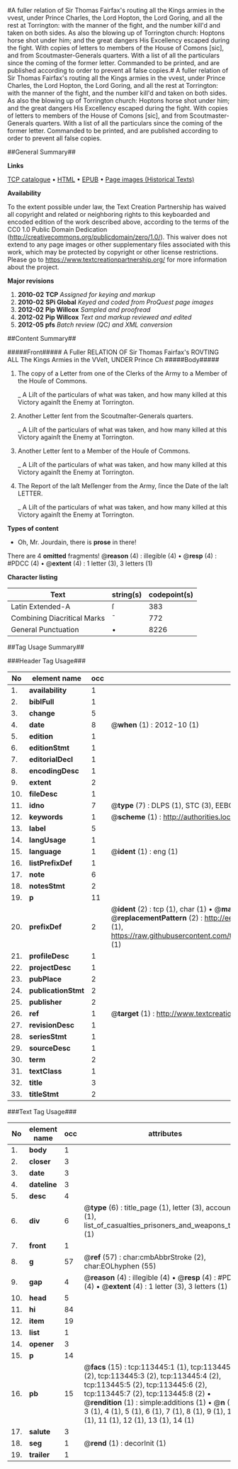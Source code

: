 #A fuller relation of Sir Thomas Fairfax's routing all the Kings armies in the vvest, under Prince Charles, the Lord Hopton, the Lord Goring, and all the rest at Torrington: with the manner of the fight, and the number kill'd and taken on both sides. As also the blowing up of Torrington church: Hoptons horse shot under him; and the great dangers His Excellency escaped during the fight. With copies of letters to members of the House of Comons [sic], and from Scoutmaster-Generals quarters. With a list of all the particulars since the coming of the former letter. Commanded to be printed, and are published according to order to prevent all false copies.#
A fuller relation of Sir Thomas Fairfax's routing all the Kings armies in the vvest, under Prince Charles, the Lord Hopton, the Lord Goring, and all the rest at Torrington: with the manner of the fight, and the number kill'd and taken on both sides. As also the blowing up of Torrington church: Hoptons horse shot under him; and the great dangers His Excellency escaped during the fight. With copies of letters to members of the House of Comons [sic], and from Scoutmaster-Generals quarters. With a list of all the particulars since the coming of the former letter. Commanded to be printed, and are published according to order to prevent all false copies.

##General Summary##

**Links**

[TCP catalogue](http://www.ota.ox.ac.uk/tcp/)  • 
[HTML](http://tei.it.ox.ac.uk/tcp/Texts-HTML/free/A85/A85041.html)  • 
[EPUB](http://tei.it.ox.ac.uk/tcp/Texts-EPUB/free/A85/A85041.epub) • 
[Page images (Historical Texts)](https://historicaltexts.jisc.ac.uk/eebo-99861313e)

**Availability**

To the extent possible under law, the Text Creation Partnership has waived all copyright and related or neighboring rights to this keyboarded and encoded edition of the work described above, according to the terms of the CC0 1.0 Public Domain Dedication (http://creativecommons.org/publicdomain/zero/1.0/). This waiver does not extend to any page images or other supplementary files associated with this work, which may be protected by copyright or other license restrictions. Please go to https://www.textcreationpartnership.org/ for more information about the project.

**Major revisions**

1. __2010-02__ __TCP__ *Assigned for keying and markup*
1. __2010-02__ __SPi Global__ *Keyed and coded from ProQuest page images*
1. __2012-02__ __Pip Willcox__ *Sampled and proofread*
1. __2012-02__ __Pip Willcox__ *Text and markup reviewed and edited*
1. __2012-05__ __pfs__ *Batch review (QC) and XML conversion*

##Content Summary##

#####Front#####
A Fuller RELATION OF Sir Thomas Fairfax's ROVTING ALL The Kings Armies in the VVeſt, UNDER Prince Ch
#####Body#####

1. The copy of a Letter from one of the Clerks of the Army to a Member of the Houſe of Commons.

    _ A Liſt of the particulars of what was taken, and how many killed at this Victory againſt the Enemy at Torrington.

1. Another Letter ſent from the Scoutmaſter-Generals quarters.

    _ A Liſt of the particulars of what was taken, and how many killed at this Victory againſt the Enemy at Torrington.

1. Another Letter ſent to a Member of the Houſe of Commons.

    _ A Liſt of the particulars of what was taken, and how many killed at this Victory againſt the Enemy at Torrington.

1. The Report of the laſt Meſſenger from the Army, ſince the Date of the laſt LETTER.

    _ A Liſt of the particulars of what was taken, and how many killed at this Victory againſt the Enemy at Torrington.

**Types of content**

  * Oh, Mr. Jourdain, there is **prose** in there!

There are 4 **omitted** fragments! 
 @__reason__ (4) : illegible (4)  •  @__resp__ (4) : #PDCC (4)  •  @__extent__ (4) : 1 letter (3), 3 letters (1)

**Character listing**


|Text|string(s)|codepoint(s)|
|---|---|---|
|Latin Extended-A|ſ|383|
|Combining             Diacritical Marks|̄|772|
|General Punctuation|•|8226|

##Tag Usage Summary##

###Header Tag Usage###

|No|element name|occ|attributes|
|---|---|---|---|
|1.|__availability__|1||
|2.|__biblFull__|1||
|3.|__change__|5||
|4.|__date__|8| @__when__ (1) : 2012-10 (1)|
|5.|__edition__|1||
|6.|__editionStmt__|1||
|7.|__editorialDecl__|1||
|8.|__encodingDesc__|1||
|9.|__extent__|2||
|10.|__fileDesc__|1||
|11.|__idno__|7| @__type__ (7) : DLPS (1), STC (3), EEBO-CITATION (1), PROQUEST (1), VID (1)|
|12.|__keywords__|1| @__scheme__ (1) : http://authorities.loc.gov/ (1)|
|13.|__label__|5||
|14.|__langUsage__|1||
|15.|__language__|1| @__ident__ (1) : eng (1)|
|16.|__listPrefixDef__|1||
|17.|__note__|6||
|18.|__notesStmt__|2||
|19.|__p__|11||
|20.|__prefixDef__|2| @__ident__ (2) : tcp (1), char (1)  •  @__matchPattern__ (2) : ([0-9\-]+):([0-9IVX]+) (1), (.+) (1)  •  @__replacementPattern__ (2) : http://eebo.chadwyck.com/downloadtiff?vid=$1&page=$2 (1), https://raw.githubusercontent.com/textcreationpartnership/Texts/master/tcpchars.xml#$1 (1)|
|21.|__profileDesc__|1||
|22.|__projectDesc__|1||
|23.|__pubPlace__|2||
|24.|__publicationStmt__|2||
|25.|__publisher__|2||
|26.|__ref__|1| @__target__ (1) : http://www.textcreationpartnership.org/docs/. (1)|
|27.|__revisionDesc__|1||
|28.|__seriesStmt__|1||
|29.|__sourceDesc__|1||
|30.|__term__|2||
|31.|__textClass__|1||
|32.|__title__|3||
|33.|__titleStmt__|2||


###Text Tag Usage###

|No|element name|occ|attributes|
|---|---|---|---|
|1.|__body__|1||
|2.|__closer__|3||
|3.|__date__|3||
|4.|__dateline__|3||
|5.|__desc__|4||
|6.|__div__|6| @__type__ (6) : title_page (1), letter (3), account (1), list_of_casualties_prisoners_and_weapons_taken (1)|
|7.|__front__|1||
|8.|__g__|57| @__ref__ (57) : char:cmbAbbrStroke (2), char:EOLhyphen (55)|
|9.|__gap__|4| @__reason__ (4) : illegible (4)  •  @__resp__ (4) : #PDCC (4)  •  @__extent__ (4) : 1 letter (3), 3 letters (1)|
|10.|__head__|5||
|11.|__hi__|84||
|12.|__item__|19||
|13.|__list__|1||
|14.|__opener__|3||
|15.|__p__|14||
|16.|__pb__|15| @__facs__ (15) : tcp:113445:1 (1), tcp:113445:2 (2), tcp:113445:3 (2), tcp:113445:4 (2), tcp:113445:5 (2), tcp:113445:6 (2), tcp:113445:7 (2), tcp:113445:8 (2)  •  @__rendition__ (1) : simple:additions (1)  •  @__n__ (12) : 3 (1), 4 (1), 5 (1), 6 (1), 7 (1), 8 (1), 9 (1), 10 (1), 11 (1), 12 (1), 13 (1), 14 (1)|
|17.|__salute__|3||
|18.|__seg__|1| @__rend__ (1) : decorInit (1)|
|19.|__trailer__|1||
